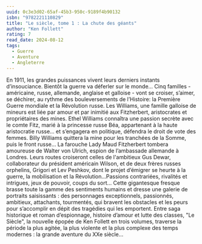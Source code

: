 ```yaml
---
uuid: 0c3e3d02-65af-45b3-950c-9189f4b90132
isbn: "9782221110829"
title: "Le siècle, tome 1 : La chute des géants"
author: "Ken Follett"
rating: 7
read_date: 2024-08-12
tags:
  - Guerre
  - Aventure
  - Angleterre
---
```


En 1911, les grandes puissances vivent leurs derniers instants d’insouciance. Bientôt la guerre va déferler sur le monde…
Cinq familles - américaine, russe, allemande, anglaise et galloise - vont se croiser, s’aimer, se déchirer, au rythme des bouleversements de l’Histoire: la Première Guerre mondiale et la Révolution russe.
Les Williams, une famille galloise de mineurs est liée par amour et par inimitié aux Fitzherbert, aristocrates et propriétaires des mines. Ethel Williams connaîtra une passion secrète avec le comte Fitz, marié à la princesse russe Béa, appartenant à la haute aristocratie russe… et s’engagera en politique, défendra le droit de vote des femmes. Billy Williams quittera la mine pour les tranchées de la Somme, puis le front russe…
La farouche Lady Maud Fitzherbert tombera amoureuse de Walter von Ulrich, espion de l’ambassade allemande à Londres. Leurs routes croiseront celles de l'ambitieux Gus Dewar, collaborateur du président américain Wilson, et de deux frères russes orphelins, Grigori et Lev Peshkov, dont le projet d’émigrer se heurte à la guerre, la mobilisation et la Révolution…Passions contrariées, rivalités et intrigues, jeux de pouvoir, coups du sort…
Cette gigantesque fresque brasse toute la gamme des sentiments humains et dresse une galerie de portraits saisissants : des personnages exceptionnels, passionnés, ambitieux, attachants, tourmentés, qui bravent les obstacles et les peurs pour s’accomplir en dépit des tragédies qui les emportent.
Entre saga historique et roman d’espionnage, histoire d’amour et lutte des classes, "Le Siècle", la nouvelle épopée de Ken Follett en trois volumes, traverse la période la plus agitée, la plus violente et la plus complexe des temps modernes : la grande aventure du XXe siècle…
